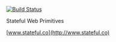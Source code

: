 [![Build Status](https://travis-ci.org/sttc/stateful.svg?branch=master)](https://travis-ci.org/sttc/stateful)

Stateful Web Primitives

[www.stateful.co](http://www.stateful.co)
